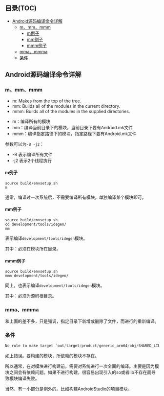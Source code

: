 <!-- TOC titleSize:2 tabSpaces:4 depthFrom:1 depthTo:6 withLinks:1 updateOnSave:1 orderedList:0 -->

## 目录(TOC)
- [Android源码编译命令详解](#android源码编译命令详解)
    - [m、mm、mmm](#mmmmmm)
        - [m例子](#m例子)
        - [mm例子](#mm例子)
        - [mmm例子](#mmm例子)
    - [mma、mmma](#mmammma)
    - [条件](#条件)

<!-- /TOC -->

## Android源码编译命令详解

### m、mm、mmm

- m:       Makes from the top of the tree.
- mm:      Builds all of the modules in the current directory.
- mmm:     Builds all of the modules in the supplied directories.

* m：编译所有的模块
* mm：编译当前目录下的模块，当前目录下要有Android.mk文件
* mmm：编译指定路径下的模块，指定路径下要有Android.mk文件

参数可以为`-B -j2`：

* -B 表示编译所有文件
* -j2 表示2个线程执行

#### m例子

```shell
source build/envsetup.sh
m
```

通常，编译过一次系统后，不需要编译所有模块。单独编译某个模块即可。

#### mm例子

```shell
source build/envsetup.sh
cd development/tools/idegen/
mm
```
表示编译`development/tools/idegen`模块。

其中：必须在模块所在目录。

#### mmm例子

```shell
source build/envsetup.sh
mmm development/tools/idegen/
```

同上，也表示编译`development/tools/idegen`模块。

其中：必须为源码根目录。

### mma、mmma

和上面的差不多，只是强调，指定目录下新增或删除了文件，而进行的重新编译。

### 条件

```java
No rule to make target `out/target/product/generic_arm64/obj/SHARED_LIBRARIES/libbinder_intermediates/export_includes', needed by `out/target/product/generic_arm64/obj/SHARED_LIBRARIES/libinputflinger_intermediates/import_includes'
```

如上错误。要构建的模块，所依赖的模块不存在。

所以通常，在对模块进行构建前，需要对系统进行一次全面的编译。主要是因为模块之间会有依赖问题。如果不进行构建，很容易出现引入的so或者lib不存在而导致模块编译失败。

当然，有一小部分是例外的。比如构建AndroidStudio的项目模块。
